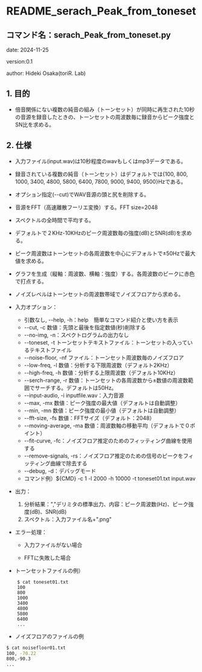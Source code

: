 # README_serach_Peak_from_toneset

## コマンド名：serach_Peak_from_toneset.py

date: 2024-11-25

version:0.1

author: Hideki Osaka(toriR. Lab)

## 1. 目的

- 倍音関係にない複数の純音の組み（トーンセット）が同時に再生された10秒の音源を録音したときの、トーンセットの周波数毎に録音からピーク強度とSN比を求める。

## 2. 仕様

- 入力ファイル(input.wav)は10秒程度のwavもしくはmp3データである。

- 録音されている複数の純音（トーンセット）はデフォルトでは{100, 800, 1000, 3400, 4800, 5800, 6400, 7800, 9000, 9400, 9500}Hzである。

- オプション指定(--cut)でWAV音源の頭と尻を削除する。

- 音源をFFT（高速離散フーリエ変換）する。FFT size=2048

- スペクトルの全時間で平均する。

- デフォルトで２KHz-10KHzのピーク周波数毎の強度(dB)とSNR(dB)を求める。

- ピーク周波数はトーンセットの各周波数を中心にデフォルトで±50Hzで最大値を求める。

- グラフを生成（縦軸：周波数、横軸：強度）する。各周波数のピークに赤色で打点する。

- ノイズレベルはトーンセットの周波数帯域でノイズフロアから求める。

- 入力オプション：
  - 引数なし, --help, -h：help　簡単なコマンド紹介と使い方を表示
  - --cut, -c 数値：先頭と最後を指定数値(秒)削除する
  - --no-img, -n：スペクトログラムの出力なし
  - --toneset, -t トーンセットテキストファイル：トーンセットの入っているテキストファイル
  - --noise-floor, -nf ファイル：トーンセット周波数毎のノイズフロア
  - --low-freq, -l 数値：分析する下限周波数（デフォルト2KHz）
  - --high-freq, -h 数値：分析する上限周波数（デフォルト10KHz）
  - --serch-range, -r 数値：トーンセットの各周波数から±数値の周波数範囲でサーチする。デフォルトは50Hz。
  - --input-audio, -i inputfile.wav：入力音源
  - --max, -mx 数値：ピーク強度の最大値（デフォルトは自動調整）
  - --min, -mn 数値：ピーク強度の最小値（デフォルトは自動調整）
  - --fft-size, -fs 数値：FFTサイズ（デフォルト：2048）
  - --moving-average, -ma 数値：周波数軸の移動平均（デフォルトで０ポイント）
  - --fit-curve, -fc：ノイズフロア推定のためのフィッティング曲線を使用する
  - --remove-signals, -rs：ノイズフロア推定のための信号のピークをフィッティング曲線で除去する
  - --debug, -d：デバッグモード
  - コマンド例）${CMD} -c 1 -l 2000 -h 10000 -t toneset01.txt input.wav

- 出力：
  1. 分析結果：","デリミタの標準出力、内容：ピーク周波数(Hz)、ピーク強度(dB)、SNR(dB)
  2. スペクトル：入力ファイル名+".png"

- エラー処理：

  - 入力ファイルがない場合

  - FFTに失敗した場合

    

- トーンセットファイルの例）

```
    $ cat toneset01.txt
    100
    800
    1000
    3400
    4800
    5800
    6400
    ...
```



- ノイズフロアのファイルの例

```bash
$ cat noisefloor01.txt
100, -70.22
800,-90.3
...
```

